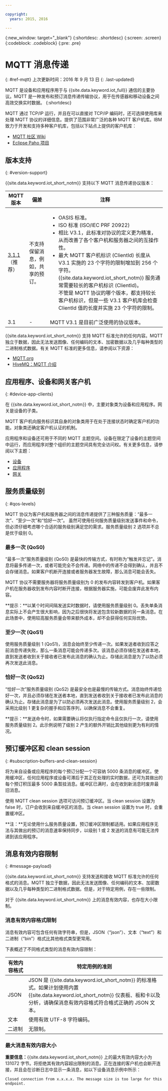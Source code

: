 ```yaml
---

copyright:
  years: 2015, 2016

---
```


{:new_window: target="\_blank"}
{:shortdesc: .shortdesc}
{:screen: .screen}
{:codeblock: .codeblock}
{:pre: .pre}


# MQTT 消息传递
{: #ref-mqtt}
上次更新时间：2016 年 9 月 13 日
{: .last-updated}

MQTT 是设备和应用程序用于与 {{site.data.keyword.iot_full}} 通信的主要协议。MQTT 是一种发布和预订消息传递传输协议，用于在传感器和移动设备之间高效交换实时数据。
{:shortdesc}

MQTT 通过 TCP/IP 运行，并且在可以直接对 TCP/IP 编码时，还可选择使用库来处理 MQTT 协议的详细信息。提供了范围非常广泛的各种 MQTT 客户机库。IBM 致力于开发和支持多种客户机库，包括以下站点上提供的客户机库：

- [MQTT 社区 Wiki](https://github.com/mqtt/mqtt.github.io/wiki)
- [Eclipse Paho 项目](http://eclipse.org/paho/)

## 版本支持
{: #version-support}

{{site.data.keyword.iot_short_notm}} 支持以下 MQTT 消息传递协议版本：

MQTT 版本 | 偏差 | 注释
--- | --- | ---
[3.1.1](https://www.oasis-open.org/standards#mqttv3.1.1)（推荐） | 不支持保留消息，例如，共享的预订。 | <ul><li>OASIS 标准。<li>ISO 标准 (ISO/IEC PRF 20922) <li>相比 V3.1，此标准对协议的定义更为精准，从而改善了各个客户机和服务器之间的互操作性。<li>最大 MQTT 客户机标识 (ClientId) 长度从 V3.1 实施的 23 个字符的限制增加到 256 个字符。</br>{{site.data.keyword.iot_short_notm}} 服务通常需要较长的客户机标识 (ClientId)。</br>不管是 MQTT 协议的哪个版本，都支持较长客户机标识，但是一些 V3.1 客户机库会检查 ClientId 值的长度并实施 23 个字符的限制。</ul>
3.1 | - | MQTT V3.1 是目前广泛使用的协议版本。

{{site.data.keyword.iot_short_notm}} 支持 MQTT 标准允许的任何内容。MQTT 独立于数据，因此无法发送图像、任何编码的文本、加密数据以及几乎每种类型的二进制格式数据。有关 MQTT 标准的更多信息，请参阅以下资源：
- [MQTT.org](http://mqtt.org/)
- [HiveMQ：MQTT 介绍](http://www.hivemq.com/blog/mqtt-essentials-part-1-introducing-mqtt)

## 应用程序、设备和网关客户机
{: #device-app-clients}

在 {{site.data.keyword.iot_short_notm}} 中，主要对象类为设备和应用程序。网关是设备的子类。

MQTT 客户机向服务标识其自身的对象类用于在处于连接状态时确定客户机的功能。对象类还确定客户机认证的机制。

应用程序和设备还可用于不同的 MQTT 主题空间。设备在限定了设备的主题空间中运行，而应用程序对整个组织的主题空间具有完全访问权。有关更多信息，请参阅以下主题：

- [设备](../../devices/mqtt.html)
- [应用程序](../../applications/mqtt.html)
- [网关](../../gateways/mqtt.html)

## 服务质量级别
{: #qos-levels}

MQTT 协议为客户机和服务器之间的消息传递提供了三种服务质量：“最多一次”、“至少一次”和“恰好一次”。
虽然可使用任何服务质量级别发送事件和命令，但必须仔细考虑哪个合适的服务级别满足您的需求。服务质量级别 2 选项并不总是优于级别 0。

### 最多一次 (QoS0)

“最多一次”服务质量级别 (QoS0) 是最快的传输方式，有时称为“触发并忘记”。消息将最多传递一次，或者可能完全不会传递。网络中的传递不会得到确认，并且不会存储消息。如果客户机断开连接或者服务器发生故障，那么消息可能会丢失。

MQTT 协议不需要服务器将服务质量级别为 0 的发布内容转发到客户机。如果客户机在服务器收到发布内容时断开连接，根据服务器实施，可能会废弃此发布内容。

**提示：**以某个时间间隔发送实时数据时，请使用服务质量级别 0。丢失单条消息实际上不会产生很大影响，因为之后很快将发送包含较新数据的另一条消息。在此场景中，使用较高服务质量会带来额外成本，却不会获得任何实际优势。

### 至少一次 (QoS1)

使用服务质量级别 1 (QoS1)，消息会始终至少传递一次。如果发送者收到应答之前消息传递失败，那么一条消息可能会传递多次。该消息必须存储在发送者本地，直到发送者收到关于接收者已发布此消息的确认为止。存储此消息是为了以防必须再次发送此消息。

### 恰好一次 (QoS2)

“恰好一次”服务质量级别 (QoS2) 是最安全也是最慢的传输方式。消息始终传递恰好一次，并且必须存储在发送者本地，直到发送者收到关于接收者已发布此消息的确认为止。存储此消息是为了以防必须再次发送此消息。使用服务质量级别 2，会采用比级别 1 更复杂的握手和应答序列，以确保消息不会重复。

**提示：**发送命令时，如果需要确认将仅执行指定命令且仅执行一次，请使用服务质量级别 2。此示例说明了级别 2 产生的额外开销比其他级别更为有利的情况。

## 预订缓冲区和 clean session
{: #subscription-buffers-and-clean-session}

将为来自设备或应用程序的每个预订分配一个可容纳 5000 条消息的缓冲区。使用缓冲区，任何应用程序或设备可滞后于其正在处理的实时数据，还可为其做出的每个预订积压最多 5000 条暂挂消息。缓冲区已满时，会在收到新消息时废弃最旧消息。

使用 MQTT clean session 选项可访问预订缓冲区。当 clean session 设置为 false 时，订户会收到来自缓冲区的消息。当 clean session 设置为 true 时，会重置缓冲区。

**注：**无论使用什么服务质量设置，预订缓冲区限制都适用。如果应用程序无法与其做出的预订的消息速率保持同步，以级别 1 或 2 发送的消息有可能无法传递到该应用程序。

## 消息有效内容限制
{: #message-payload}

{{site.data.keyword.iot_short_notm}} 支持发送和接收 MQTT 标准允许的任何格式的消息。MQTT 独立于数据，因此无法发送图像、任何编码的文本、加密数据以及几乎每种类型的二进制格式数据。但是，对于特定用例，存在一些限制。   

对于 {{site.data.keyword.iot_short_notm}} 上的消息有效内容，也存在大小限制。

### 消息有效内容格式限制

消息有效内容可包含任何有效字符串，但是，JSON（“json”）、文本（“text”）和二进制（“bin”）格式比其他格式类型更常用。

下表概述了不同格式类型的消息有效内容限制：

有效内容格式  | 特定用例的准则
--------- | ----------  
JSON | JSON 是 {{site.data.keyword.iot_short_notm}} 的标准格式。如果计划使用内置 {{site.data.keyword.iot_short_notm}} 仪表板、板和卡以及分析，请确保消息有效内容格式符合格式正确的 JSON 文本。
文本 | 使用有效 UTF-8 字符编码。
二进制 | 无限制。


### 最大消息有效内容大小

**重要信息：**{{site.data.keyword.iot_short_notm}} 上的最大有效内容大小为 131072 字节。将拒绝其有效内容超出限制的消息。正在连接的客户机也会断开连接，并且会在诊断日志中显示一条消息，如以下设备消息示例中所示：

`Closed connection from x.x.x.x. The message size is too large for this endpoint.`

